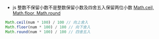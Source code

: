 * js 整数不保留小数不是整数保留小数及四舍五入保留两位小数
[Math.ceil, Math.floor, Math.round](https://wenku.baidu.com/view/6d4160ffae51f01dc281e53a580216fc700a531c.html?_wkts_=1689354550991&bdQuery=Math.ceil)
```javascript
Math.ceil(num * 100) / 100 // 向上舍入
Math.floor(num * 100) / 100 // 向下舍入
Math.round(num * 100) / 100 // 四舍五入
```